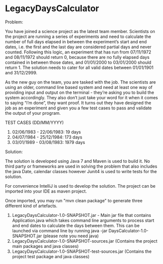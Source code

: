 # LegacyDaysCalculator

Problem:

You have joined a science project as the latest team member. Scientists on the project are running a series of experiments and need to calculate the number of full days elapsed in between the experiment’s start and end dates, i.e. the first and the last day are considered partial days and never counted. Following this logic, an experiment that has run from 07/11/1972 and 08/11/1972 should return 0, because there are no fully elapsed days contained in between those dates, and 01/01/2000 to 03/01/2000 should return 1. The solution needs to cater for all valid dates between 01/01/1901 and 31/12/2999.

As the new guy on the team, you are tasked with the job. The scientists are using an older, command line based system and need at least one way of providing input and output on the terminal - they’re asking you to build the system accordingly. They also don’t just take your word for it when it comes to saying “i’m done”, they want proof. It turns out they have designed the job as an experiment and given you a few test cases to pass and validate the output of your program.

TEST CASES (DD/MM/YYYY)

1. 02/06/1983 - 22/06/1983: 19 days
2. 04/07/1984 - 25/12/1984: 173 days
3. 03/01/1989 - 03/08/1983: 1979 days

Solution:

The solution is developed using Java 7 and Maven is used to build it. No third party or frameworks are used in solving the problem that also includes the java Date, calendar classes however Junit4 is used to write tests for the solution.

For convenience IntelliJ is used to develop the solution. The project can be imported into your IDE as maven project.

Once imported, you may run "mvn clean package" to generate three different kind of artefacts.

1. LegacyDaysCalculator-1.0-SNAPSHOT.jar - Main jar file that contains Application.java which takes command line arguments to process start and end dates to calculate the days between them. This can be launched via command line by running java -jar DaysCalculator-1.0-SNAPSHOT.jar (please note you need java)
2. LegacyDaysCalculator-1.0-SNAPSHOT-sources.jar (Contains the project main packages and java classes)
3. LegacyDaysCalculator-1.0-SNAPSHOT-test-sources.jar (Contains the project test package and java classes)

